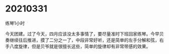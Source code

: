 # 20210331

练琴1小时

今天团建。过了今天，四月应该没太多事情了，要尽量准时下班回家练琴。今早贝奏继续往后推进，摸了二分之一了，中段非常好听，还是简单的左手分解和弦，右手八度旋律，但是贝爷就是很擅长这些，简单的旋律却有非常带感的效果。
